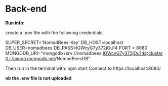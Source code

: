 # Back-end

**Run info:**

create a .env file with the following credentials:

SUPER_SECRET='NomadBees-Key'
DB_HOST=localhost
DB_USER=nomadbees
DB_PASS=IGWcyG7y372jOu14
PORT = 8080
MONGODB_URI="mongodb+srv://nomadbees:IGWcyG7y372jOu14@cluster0.r7axnea.mongodb.net/NomadBeesDB"

Then run in the terminal with: npm start
Connect to https://localhost:8080/

**nb the .env file is not uploaded**
